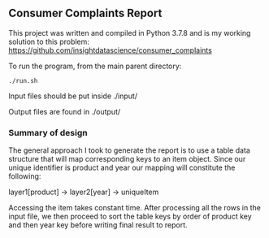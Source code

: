 ## Consumer Complaints Report
This project was written and compiled in Python 3.7.8 and is
my working solution to this problem: https://github.com/insightdatascience/consumer_complaints

To run the program, from the main parent directory:
```
./run.sh
```
Input files should be put inside ./input/

Output files are found in ./output/

### Summary of design

The general approach I took to generate the report is to use a 
table data structure that will map corresponding keys to an
item object. Since our unique identifier is product and year
our mapping will constitute the following:

layer1[product] -> layer2[year] -> uniqueItem

Accessing the item takes constant time.
After processing all the rows in the input file, we then
proceed to sort the table keys by order of product key
and then year key before writing final result to report.